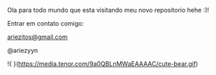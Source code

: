 Ola para todo mundo que esta visitando meu novo repositorio hehe :)!

Entrar em contato comigo:

ariezitos@gmail.com

@ariezyyn

!{ }(https://media.tenor.com/9a0QBLnMWaEAAAAC/cute-bear.gif)
